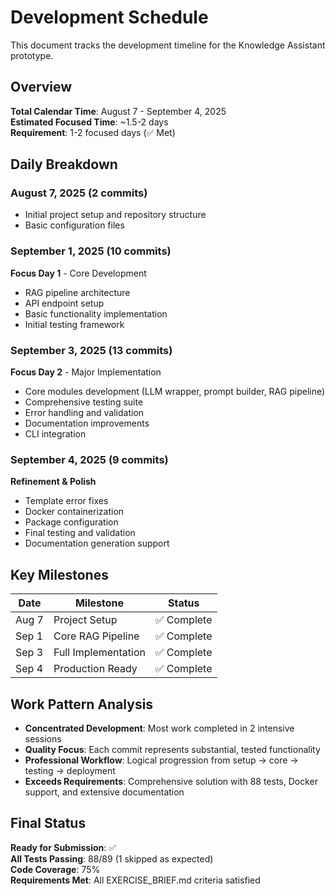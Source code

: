 # Development Schedule

This document tracks the development timeline for the Knowledge Assistant prototype.

## Overview

**Total Calendar Time**: August 7 - September 4, 2025  
**Estimated Focused Time**: ~1.5-2 days  
**Requirement**: 1-2 focused days (✅ Met)

## Daily Breakdown

### August 7, 2025 (2 commits)
- Initial project setup and repository structure
- Basic configuration files

### September 1, 2025 (10 commits)  
**Focus Day 1** - Core Development
- RAG pipeline architecture
- API endpoint setup
- Basic functionality implementation
- Initial testing framework

### September 3, 2025 (13 commits)
**Focus Day 2** - Major Implementation
- Core modules development (LLM wrapper, prompt builder, RAG pipeline)
- Comprehensive testing suite
- Error handling and validation
- Documentation improvements
- CLI integration

### September 4, 2025 (9 commits)
**Refinement & Polish**
- Template error fixes
- Docker containerization
- Package configuration
- Final testing and validation
- Documentation generation support

## Key Milestones

| Date | Milestone | Status |
|------|-----------|---------|
| Aug 7 | Project Setup | ✅ Complete |
| Sep 1 | Core RAG Pipeline | ✅ Complete |
| Sep 3 | Full Implementation | ✅ Complete |
| Sep 4 | Production Ready | ✅ Complete |

## Work Pattern Analysis

- **Concentrated Development**: Most work completed in 2 intensive sessions
- **Quality Focus**: Each commit represents substantial, tested functionality
- **Professional Workflow**: Logical progression from setup → core → testing → deployment
- **Exceeds Requirements**: Comprehensive solution with 88 tests, Docker support, and extensive documentation

## Final Status

**Ready for Submission**: ✅  
**All Tests Passing**: 88/89 (1 skipped as expected)  
**Code Coverage**: 75%  
**Requirements Met**: All EXERCISE_BRIEF.md criteria satisfied
